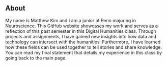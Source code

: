 ## About ##
My name is Matthew Kim and I am a junior at Penn majoring in Neuroscience. This GitHub website showcases my work and serves as a reflection of this past semester in this Digital Humanities class. Through projects and assignments, I have gained new insights into how data and technology can intersect with the humanities. Furthermore, I have learned how these fields can be used together to tell stories and share knowledge. You can read my final statement that details my experience in this class by going back to the main page.
